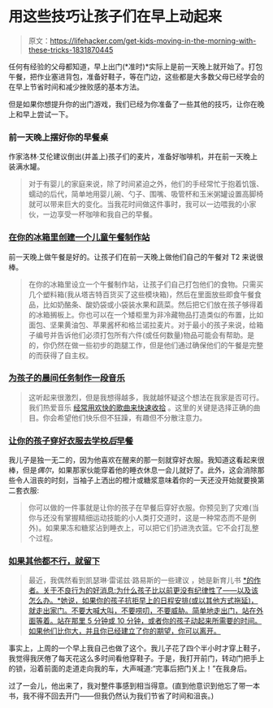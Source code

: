 # 用这些技巧让孩子们在早上动起来

> 原文：<https://lifehacker.com/get-kids-moving-in-the-morning-with-these-tricks-1831870445>

任何有经验的父母都知道，早上出门(*准时)*实际上是前一天晚上就开始了。打包午餐，把作业塞进背包，准备好鞋子，等在门边，这些都是大多数父母已经学会的在早上节省时间和减少挫败感的基本方法。



但是如果你想提升你的出门游戏，我们已经为你准备了一些其他的技巧，让你在晚上和早上尝试一下。

### 前一天晚上摆好你的早餐桌

作家洛林·艾伦建议倒出(并盖上)孩子们的麦片，准备好咖啡机，并在前一天晚上装满水罐。

> 对于有婴儿的家庭来说，除了时间紧迫之外，他们的手经常忙于抱着饥饿、蠕动的后代，简单地用婴儿碗、勺子、围嘴、吸管杯和玉米粥罐设置高脚椅就可以带来巨大的变化。当我花时间做这件事时，我可以一边喂我的小家伙，一边享受一杯咖啡和我自己的早餐。

### [在你的冰箱里创建一个儿童午餐制作站](https://offspring.lifehacker.com/create-a-kids-lunch-making-station-in-your-fridge-1828559393)

前一天晚上做午餐是好的。让孩子们在前一天晚上做他们自己的午餐对 T2 来说很棒。

> 在你的冰箱里设立一个午餐制作站，让孩子们自己打包他们的食物。只需买几个塑料箱(我从塔吉特百货买了这些模块箱)，然后在里面放些即食午餐食品，比如奶酪条、酸奶袋或小袋装水果和蔬菜。然后把它们放在孩子够得着的冰箱搁板上。你也可以在一个矮柜里为非冷藏物品打造类似的布置，比如面包、坚果黄油包、苹果酱杯和格兰诺拉麦片。对于最小的孩子来说，给箱子编号并告诉他们必须打包所有六件(或任何数量)物品可能会有帮助。是的，你仍然在做一些初步的跑腿工作，但是他们通过确保他们的午餐是完整的而获得了自主权。

### [为孩子的晨间任务制作一段音乐](https://offspring.lifehacker.com/create-a-soundtrack-timed-to-your-kids-morning-tasks-1828513755#_ga=2.140090864.255127120.1547475296-1723114163.1524514905)

> 这听起来很激烈，但是我想得越多，我就越怀疑这个想法在我家是否可行。我们热爱音乐 [经常用欢快的歌曲来快速收拾](https://offspring.lifehacker.com/gamify-chores-with-little-kids-1823439260https://offspring.lifehacker.com/create-a-soundtrack-timed-to-your-kids-morning-tasks-1828513755) 。这里的关键是选择正确的曲目。你会希望他们快乐但不狂躁，有趣但不分散注意力。

### [让你的孩子穿好衣服去学校*后*早餐](https://offspring.lifehacker.com/get-your-kid-dressed-for-school-after-breakfast-1826577762#_ga=2.106009408.255127120.1547475296-1723114163.1524514905)

我儿子是独一无二的，因为他喜欢在醒来的那一刻就穿好衣服。我知道这看起来很棒，但是*偶尔*，如果那家伙能穿着他的睡衣休息一会儿就好了。此外，这会消除那些令人沮丧的时刻，当袖子上洒出的橙汁或糖浆意味着你的一天还没开始就要换第二套衣服:

> 你可以做的一件事就是让你的孩子在早餐后穿好衣服。你预见到了灾难(当你与还没有掌握精细运动技能的小人类打交道时，这是一种常态而不是例外)。如果果冻和糖浆沾到睡衣上，可以把它们扔进洗衣篮。它不会打乱整个过程。

### [如果其他都不行，就留下](https://offspring.lifehacker.com/to-get-your-kid-moving-walk-out-the-door-1827500328)

> 最近，我偶然看到凯瑟琳·雷诺兹·路易斯的一些建议 ，她是新育儿书 [*的作者。关于不良行为的好消息:为什么孩子比以前更没有纪律性了——以及该怎么办。*她说，如果你的孩子抗拒早上的日程安排(或以其他方式拖延)，就走出家门。不要大喊大叫，不要唠叨，不要威胁。简单地走出门，站在外面等着。站在那里 5 分钟或 10 分钟，或者你的孩子动起来所需要的时间。如果他们比你大，并且你已经建立了你的期望，你可以离开。](https://www.amazon.com/Good-News-About-Bad-Behavior/dp/1610398386?asc_campaign=InlineText&asc_refurl=https://lifehacker.com/get-kids-moving-in-the-morning-with-these-tricks-1831870445&asc_source=&tag=kinjalifehackerlink-20)

事实上，上周的一个早上我自己也做了这个。我儿子花了四个半小时才穿上鞋子，我觉得我厌倦了每天花这么多时间看他穿鞋子。于是，我打开前门，转动门把手上的锁，沿着前面的走道走向我的车，大声喊道:“完事后把门关上！”在我身后。

过了一会儿，他出来了，我对整件事感到相当得意。(直到他意识到他忘了带一本书，我不得不回去开门——但我仍然认为我们节省了时间和沮丧。)